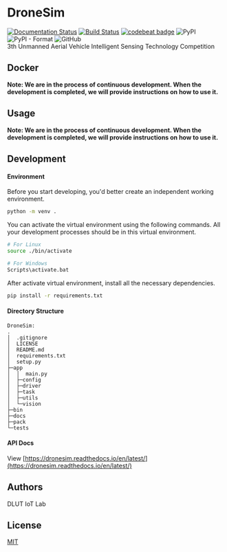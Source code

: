 # DroneSim
[![Documentation Status](https://readthedocs.org/projects/dronesim/badge/?version=latest)](https://dronesim.readthedocs.io/en/latest/?badge=latest) [![Build Status](https://travis-ci.org/Bye-lemon/DroneSim.svg?branch=master)](https://travis-ci.org/Bye-lemon/DroneSim) [![codebeat badge](https://codebeat.co/badges/cf840276-6fd2-45e9-b01a-bf48d45ef35e)](https://codebeat.co/projects/github-com-bye-lemon-dronesim-master) ![PyPI](https://img.shields.io/pypi/v/DroneSim.svg) ![PyPI - Format](https://img.shields.io/pypi/format/DroneSim.svg) ![GitHub](https://img.shields.io/github/license/Bye-lemon/DroneSim.svg)<br>
3th Unmanned Aerial Vehicle Intelligent Sensing Technology Competition
## Docker
**Note: We are in the process of continuous development. When the development is completed, we will provide instructions on how to use it.**
## Usage
**Note: We are in the process of continuous development. When the development is completed, we will provide instructions on how to use it.**
## Development
#### Environment
Before you start developing, you'd better create an independent working environment.
```bash
python -m venv .
```
You can activate the virtual environment using the following commands. All your development processes should be in this virtual environment.
```bash
# For Linux
source ./bin/activate

# For Windows
Scripts\activate.bat
```
After activate virtual environment, install all the necessary dependencies.
```bash
pip install -r requirements.txt
```
#### Directory Structure
```text
DroneSim:
.
│  .gitignore
│  LICENSE
│  README.md
│  requirements.txt
│  setup.py
├─app
│  │  main.py
│  ├─config
│  ├─driver
│  ├─task
│  ├─utils
│  └─vision
├─bin
├─docs
├─pack
└─tests
```
#### API Docs
View [https://dronesim.readthedocs.io/en/latest/](https://dronesim.readthedocs.io/en/latest/)
## Authors
DLUT IoT Lab
## License
[MIT](https://tldrlegal.com/license/mit-license)

